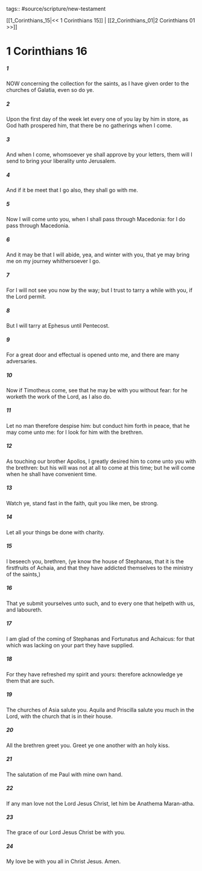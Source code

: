 tags:: #source/scripture/new-testament

[[1_Corinthians_15|<< 1 Corinthians 15]] | [[2_Corinthians_01|2 Corinthians 01 >>]]

# 1 Corinthians 16

##### 1

NOW concerning the collection for the saints, as I have given order to the churches of Galatia, even so do ye.

##### 2

Upon the first day of the week let every one of you lay by him in store, as God hath prospered him, that there be no gatherings when I come.

##### 3

And when I come, whomsoever ye shall approve by your letters, them will I send to bring your liberality unto Jerusalem.

##### 4

And if it be meet that I go also, they shall go with me.

##### 5

Now I will come unto you, when I shall pass through Macedonia: for I do pass through Macedonia.

##### 6

And it may be that I will abide, yea, and winter with you, that ye may bring me on my journey whithersoever I go.

##### 7

For I will not see you now by the way; but I trust to tarry a while with you, if the Lord permit.

##### 8

But I will tarry at Ephesus until Pentecost.

##### 9

For a great door and effectual is opened unto me, and there are many adversaries.

##### 10

Now if Timotheus come, see that he may be with you without fear: for he worketh the work of the Lord, as I also do.

##### 11

Let no man therefore despise him: but conduct him forth in peace, that he may come unto me: for I look for him with the brethren.

##### 12

As touching our brother Apollos, I greatly desired him to come unto you with the brethren: but his will was not at all to come at this time; but he will come when he shall have convenient time.

##### 13

Watch ye, stand fast in the faith, quit you like men, be strong.

##### 14

Let all your things be done with charity.

##### 15

I beseech you, brethren, (ye know the house of Stephanas, that it is the firstfruits of Achaia, and that they have addicted themselves to the ministry of the saints,)

##### 16

That ye submit yourselves unto such, and to every one that helpeth with us, and laboureth.

##### 17

I am glad of the coming of Stephanas and Fortunatus and Achaicus: for that which was lacking on your part they have supplied.

##### 18

For they have refreshed my spirit and yours: therefore acknowledge ye them that are such.

##### 19

The churches of Asia salute you. Aquila and Priscilla salute you much in the Lord, with the church that is in their house.

##### 20

All the brethren greet you. Greet ye one another with an holy kiss.

##### 21

The salutation of me Paul with mine own hand.

##### 22

If any man love not the Lord Jesus Christ, let him be Anathema Maran-atha.

##### 23

The grace of our Lord Jesus Christ be with you.

##### 24

My love be with you all in Christ Jesus. Amen.

